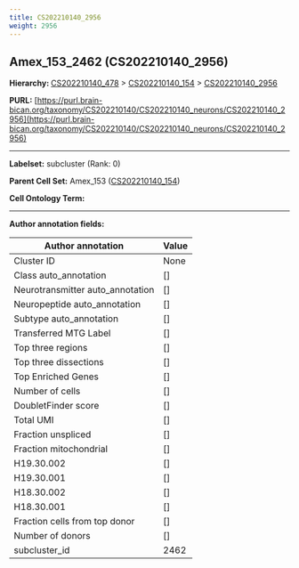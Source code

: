 ```yaml
---
title: CS202210140_2956
weight: 2956
---
```

## Amex_153_2462 (CS202210140_2956)
<b>Hierarchy: </b>
[CS202210140_478](../CS202210140_478) >
[CS202210140_154](../CS202210140_154) >
[CS202210140_2956](../CS202210140_2956)

**PURL:** [https://purl.brain-bican.org/taxonomy/CS202210140/CS202210140_neurons/CS202210140_2956](https://purl.brain-bican.org/taxonomy/CS202210140/CS202210140_neurons/CS202210140_2956)

---


**Labelset:** subcluster (Rank: 0)

**Parent Cell Set:** Amex_153 ([CS202210140_154](../CS202210140_154))



**Cell Ontology Term:** 

[MARKER GENES.]: #


---

[TRANSFERRED ANNOTATIONS.]: #


[AUTHOR ANNOTATION FIELDS.]: #


**Author annotation fields:**

| Author annotation | Value |
|-------------------|-------|
|Cluster ID|None|
|Class auto_annotation|[]|
|Neurotransmitter auto_annotation|[]|
|Neuropeptide auto_annotation|[]|
|Subtype auto_annotation|[]|
|Transferred MTG Label|[]|
|Top three regions|[]|
|Top three dissections|[]|
|Top Enriched Genes|[]|
|Number of cells|[]|
|DoubletFinder score|[]|
|Total UMI|[]|
|Fraction unspliced|[]|
|Fraction mitochondrial|[]|
|H19.30.002|[]|
|H19.30.001|[]|
|H18.30.002|[]|
|H18.30.001|[]|
|Fraction cells from top donor|[]|
|Number of donors|[]|
|subcluster_id|2462|
